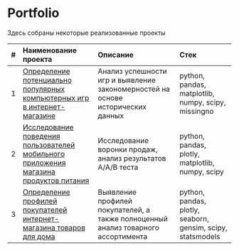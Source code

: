 # Portfolio

Здесь собраны некоторые реализованные проекты

| #  | Наименование проекта | Описание | Стек |
|:-- |:---------------|:-------------|:-----|
| 1  | [Определение потенциально популярных компьютерных игр в интернет-магазине](https://github.com/CatherinaPark/Portfolio/tree/main/Online%20computer%20game%20store) | Анализ успешности игр и выявление закономерностей на основе исторических данных | python, pandas, matplotlib, numpy, scipy, missingno |
| 2  | [Исследование поведения пользователей мобильного приложения магазина продуктов питания](https://github.com/CatherinaPark/Portfolio/tree/main/Food%20store%20mobile%20application) | Исследование воронки продаж, анализ результатов А/А/В теста | python, pandas, plotly, matplotlib, numpy, scipy |
| 3  | [Определение профилей покупателей интернет-магазина товаров для дома](https://github.com/CatherinaPark/Portfolio/tree/main/Online%20store%20of%20household%20goods) | Выявление профилей покупателей, а также полноценный анализ товарного ассортимента | python, pandas, plotly, seaborn, gensim, scipy, statsmodels |
